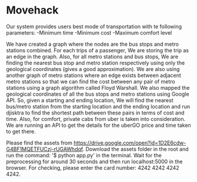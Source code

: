 # Movehack
Our system provides users best mode of transportation with te following parameters:
-Minimum time
-Minimum cost
-Maximum comfort level

We have created a graph where the nodes are the bus stops and metro stations combined. For each trips of a passenger, We are storing the trip as an edge in the graph. Also, for all metro stations and bus stops, We are finding the nearest bus stop and metro station respectively using only the geological coordinates (gives a good approximation). We are also using another graph of metro stations where an edge exists between adjacent metro stations so that we can find the cost between any pair of metro stations using a graph algorithm called Floyd Warshall. We also mapped the geological coordinates of all the bus stops and metro stations using Google API. So, given a starting and ending location, We will find the nearest bus/metro station from the starting location and the ending location and run djisktra to find the shortest path between these pairs in terms of cost and time. Also, for comfort, private cabs from uber is taken into consideration. We are running an API to get the details for the uberGO price and time taken to get there.

Please find the assets from https://drive.google.com/open?id=1D2E6cdw-G4BF1MQETFUCzj-rUGAWhdqf.
Download the assets folder in the root and run the command: '$ python app.py' in the terminal. Wait for the preprocessing for around 30 seconds and then run localhost:5000 in the browser.
For checking, please enter the card number: 4242 4242 4242 4242.
